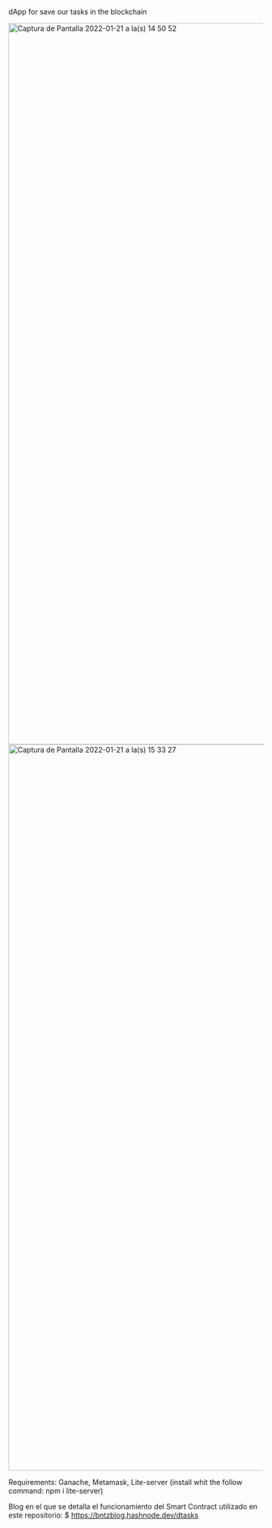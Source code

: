dApp for save our tasks in the blockchain

<img width="1423" alt="Captura de Pantalla 2022-01-21 a la(s) 14 50 52" src="https://user-images.githubusercontent.com/80055841/150581122-f01a9f5b-70d3-4061-80c8-f6b415dc261f.png">


<img width="1433" alt="Captura de Pantalla 2022-01-21 a la(s) 15 33 27" src="https://user-images.githubusercontent.com/80055841/150581786-01a0fe69-b9e5-4297-8099-aec4aaad659f.png">




Requirements:
Ganache, 
 Metamask,
 Lite-server (install whit the follow command: npm i lite-server)

Blog en el que se detalla el funcionamiento del Smart Contract utilizado en este repositorio:
$ https://bntzblog.hashnode.dev/dtasks

